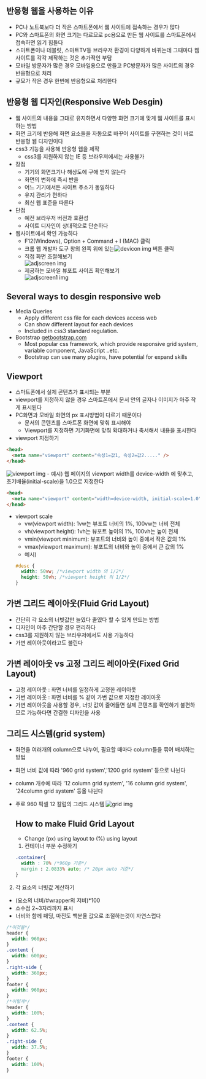 ## 반응형 웹을 사용하는 이유

- PC나 노트북보다 더 작은 스마트폰에서 웹 사이트에 접속하는 경우가 많다
- PC와 스마트폰의 화면 크기는 다르므로 pc용으로 만든 웹 사이트를 스마트폰에서 접속하면 읽기 힘들다
- 스마트폰이나 테블릿, 스마트TV등 브라우저 환경이 다양하게 바뀌는데 그때마다 웹 사이트를 각각 제작하는 것은 추가적인 부담
- 모바일 방문자가 많은 경우 모바일용으로 만들고 PC방문자가 많은 사이트의 경우 반응형으로 처리
- 규모가 작은 경우 한번에 반응형으로 처리한다

## 반응형 웹 디자인(Responsive Web Desgin)

- 웹 사이트의 내용을 그대로 유지하면서 다양한 화면 크기에 맞게 웹 사이트를 표시하는 방법
- 화면 크기에 반응해 화면 요소들을 자동으로 바꾸어 사이트를 구현하는 것이 바로 반응형 웹 디자인이다
- css3 기능을 사용해 반응형 웹을 제작
  - css3를 지원하지 않는 IE 등 브라우저에서는 사용불가
- 장점
  - 기기의 화면크기나 해상도에 구애 받지 않는다
  - 화면의 변화에 즉시 반을
  - 어느 기기에서든 사이트 주소가 동일하다
  - 유지 관리가 편하다
  - 최신 웹 표준을 따른다
- 단점
  - 예전 브라우저 버전과 호환성
  - 사이트 디자인이 상대적으로 단순하다
- 웹사이트에서 확인 가능하다
  - F12(Windows), Option + Command + I (MAC) 클릭
  - 크롬 웹 개발자 도구 창의 왼쪽 위에 있는<img src="../image/deviceicon.png" alt="devicon img"> 버튼 클릭
  - 직접 화면 조절해보기  
    <img src="../image/adjscreen.png" alt="adjscreen img">
  - 제공하는 모바일 뷰포트 사이즈 확인해보기  
    <img src="../image/adjscreen1.png" alt="adjscreen1 img">

## Several ways to desgin responsive web

- Media Queries
  - Apply different css file for each devices access web
  - Can show different layout for each devices
  - Included in css3 standard regulation.
- Bootstrap [getbootstrap.com](Http://getbootstrap.com)
  - Most popular css framework, which provide responsive grid system, variable component, JavaScript ..etc.
  - Bootstrap can use many plugins, have potential for expand skills

## Viewport

- 스마트폰에서 실제 콘텐츠가 표시되는 부분
- viewport를 지정하지 않을 경우 스마트폰에서 문서 안의 글자나 이미지가 아주 작게 표시된다
- PC화면과 모바일 화면의 px 표시방법이 다르기 때문이다
  - 문서의 콘텐츠를 스마트폰 화면에 맞춰 표시해야
  - Viewport를 지정하면 기기화면에 맞춰 확대하거나 축서해서 내용을 표시한다
- viewport 지정하기

```html
<head>
  <meta name="viewport" content="속성1=값1, 속성2=값2....." />
</head>
```

  <img src="../image/viewport.png" alt="viewport img">
- 예시) 웹 페이지의 viewport width를 device-width 에 맞추고, 초기배율(initial-scale)을 1.0으로 지정한다

```html
<head>
  <meta name="viewport" content="width=device-width, initial-scale=1.0" />
</head>
```

- viewport scale
  - vw(viewport width): 1vw는 뷰포트 너비의 1%, 100vw는 너비 전체
  - vh(viewport height): 1vh는 뷰포트 높이의 1%, 100vh는 높이 전체
  - vmin(viewport minimum): 뷰포트의 너비와 높이 중에서 작은 값의 1%
  - vmax(viewport maximum): 뷰포트의 너비와 높이 중에서 큰 값의 1%
  - 예시)
  ```css
  #desc {
    width: 50vw; /*viewport width 의 1/2*/
    height: 50vh; /*viewport height 의 1/2*/
  }
  ```

## 가변 그리드 레이아웃(Fluid Grid Layout)

- 간단히 각 요소의 너빗값만 늘였다 줄였다 할 수 있게 만드는 방법
- 디자인이 아주 간단할 경우 편리하다
- css3를 지원하지 않는 브라우저에서도 사용 가능하다
- 가변 레이아웃이라고도 불린다

## 가변 레이아웃 vs 고정 그리드 레이아웃(Fixed Grid Layout)

- 고정 레이아웃 : 화면 너비를 일정하게 고정한 레이아웃
- 가변 레이아웃 : 화면 너비를 % 같이 가변 값으로 지정한 레이아웃
- 가변 레이아웃을 사용할 경우, 너빗 값이 줄어들면 실제 콘텐츠를 확인하기 불편하므로 가능하다면 간결한 디자인을 사용

## 그리드 시스템(grid system)

- 화면을 여러개의 column으로 나누어, 필요할 때마다 column들을 묶어 배치하는 방법
- 화면 너비 값에 따라 '960 grid system','1200 grid system' 등으로 나뉜다
- column 개수에 따라 '12 column grid system', '16 column grid system', '24column grid system' 등올 나뉜다
- 주로 960 픽셀 12 칼럼의 그리드 시스템
  <img src="../image/grid.png" alt="grid img">

  ## How to make Fluid Grid Layout

  - Change (px) using layout to (%) using layout

  1. 컨테이너 부분 수정하기

  ```css
  .container{
    width : 70% /*960p 기준*/
    margin : 2.0833% auto; /* 20px auto 기준*/
  }
  ```

2. 각 요소의 너빗값 계산하기

- (요소의 너비/#wrapper의 저비)\*100
- 소수점 2~3자리까지 표시
- 너비와 함께 패딩, 마진도 백분율 값으로 조절하는것이 자연스럽다

```css
/*이것을*/
header {
  width: 960px;
}
.content {
  width: 600px;
}
.right-side {
  width: 360px;
}
footer {
  width: 960px;
}
/*이렇게*/
header {
  width: 100%;
}
.content {
  width: 62.5%;
}
.right-side {
  width: 37.5%;
}
footer {
  width: 100%;
}
```
